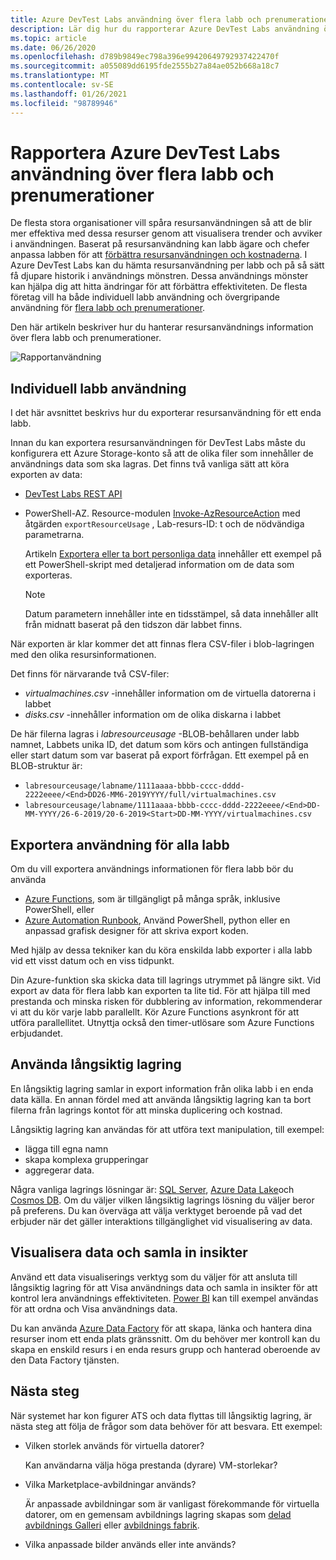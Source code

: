 ```yaml
---
title: Azure DevTest Labs användning över flera labb och prenumerationer
description: Lär dig hur du rapporterar Azure DevTest Labs användning över flera labb och prenumerationer.
ms.topic: article
ms.date: 06/26/2020
ms.openlocfilehash: d789b9849ec798a396e99420649792937422470f
ms.sourcegitcommit: a055089dd6195fde2555b27a84ae052b668a18c7
ms.translationtype: MT
ms.contentlocale: sv-SE
ms.lasthandoff: 01/26/2021
ms.locfileid: "98789946"
---
```

# <a name="report-azure-devtest-labs-usage-across-multiple-labs-and-subscriptions"></a>Rapportera Azure DevTest Labs användning över flera labb och prenumerationer

De flesta stora organisationer vill spåra resursanvändningen så att de blir mer effektiva med dessa resurser genom att visualisera trender och avviker i användningen. Baserat på resursanvändning kan labb ägare och chefer anpassa labben för att [förbättra resursanvändningen och kostnaderna](../cost-management-billing/cost-management-billing-overview.md). I Azure DevTest Labs kan du hämta resursanvändning per labb och på så sätt få djupare historik i användnings mönstren. Dessa användnings mönster kan hjälpa dig att hitta ändringar för att förbättra effektiviteten. De flesta företag vill ha både individuell labb användning och övergripande användning för [flera labb och prenumerationer](/azure/architecture/cloud-adoption/decision-guides/subscriptions/). 

Den här artikeln beskriver hur du hanterar resursanvändnings information över flera labb och prenumerationer.

![Rapportanvändning](./media/report-usage-across-multiple-labs-subscriptions/report-usage.png)

## <a name="individual-lab-usage"></a>Individuell labb användning

I det här avsnittet beskrivs hur du exporterar resursanvändning för ett enda labb.

Innan du kan exportera resursanvändningen för DevTest Labs måste du konfigurera ett Azure Storage-konto så att de olika filer som innehåller de användnings data som ska lagras. Det finns två vanliga sätt att köra exporten av data:

* [DevTest Labs REST API](/rest/api/dtl/labs/exportresourceusage) 
* PowerShell-AZ. Resource-modulen [Invoke-AzResourceAction](/powershell/module/az.resources/invoke-azresourceaction?view=azps-2.5.0&viewFallbackFrom=azps-2.3.2) med åtgärden `exportResourceUsage` , Lab-resurs-ID: t och de nödvändiga parametrarna. 

    Artikeln [Exportera eller ta bort personliga data](personal-data-delete-export.md) innehåller ett exempel på ett PowerShell-skript med detaljerad information om de data som exporteras. 

    > [!NOTE]
    > Datum parametern innehåller inte en tidsstämpel, så data innehåller allt från midnatt baserat på den tidszon där labbet finns.

När exporten är klar kommer det att finnas flera CSV-filer i blob-lagringen med den olika resursinformationen.
  
Det finns för närvarande två CSV-filer:

* *virtualmachines.csv* -innehåller information om de virtuella datorerna i labbet
* *disks.csv* -innehåller information om de olika diskarna i labbet 

De här filerna lagras i *labresourceusage* -BLOB-behållaren under labb namnet, Labbets unika ID, det datum som körs och antingen fullständiga eller start datum som var baserat på export förfrågan. Ett exempel på en BLOB-struktur är:

* `labresourceusage/labname/1111aaaa-bbbb-cccc-dddd-2222eeee/<End>DD26-MM6-2019YYYY/full/virtualmachines.csv`
* `labresourceusage/labname/1111aaaa-bbbb-cccc-dddd-2222eeee/<End>DD-MM-YYYY/26-6-2019/20-6-2019<Start>DD-MM-YYYY/virtualmachines.csv`

## <a name="exporting-usage-for-all-labs"></a>Exportera användning för alla labb

Om du vill exportera användnings informationen för flera labb bör du använda 

* [Azure Functions](../azure-functions/index.yml), som är tillgängligt på många språk, inklusive PowerShell, eller 
* [Azure Automation Runbook](../automation/index.yml), Använd PowerShell, python eller en anpassad grafisk designer för att skriva export koden.

Med hjälp av dessa tekniker kan du köra enskilda labb exporter i alla labb vid ett visst datum och en viss tidpunkt. 

Din Azure-funktion ska skicka data till lagrings utrymmet på längre sikt. Vid export av data för flera labb kan exporten ta lite tid. För att hjälpa till med prestanda och minska risken för dubblering av information, rekommenderar vi att du kör varje labb parallellt. Kör Azure Functions asynkront för att utföra parallellitet. Utnyttja också den timer-utlösare som Azure Functions erbjudandet.

## <a name="using-a-long-term-storage"></a>Använda långsiktig lagring

En långsiktig lagring samlar in export information från olika labb i en enda data källa. En annan fördel med att använda långsiktig lagring kan ta bort filerna från lagrings kontot för att minska duplicering och kostnad. 

Långsiktig lagring kan användas för att utföra text manipulation, till exempel: 

* lägga till egna namn
* skapa komplexa grupperingar
* aggregerar data.

Några vanliga lagrings lösningar är: [SQL Server](https://azure.microsoft.com/services/sql-database/), [Azure Data Lake](https://azure.microsoft.com/services/storage/data-lake-storage/)och [Cosmos DB](https://azure.microsoft.com/services/cosmos-db/). Om du väljer vilken långsiktig lagrings lösning du väljer beror på preferens. Du kan överväga att välja verktyget beroende på vad det erbjuder när det gäller interaktions tillgänglighet vid visualisering av data.

## <a name="visualizing-data-and-gathering-insights"></a>Visualisera data och samla in insikter

Använd ett data visualiserings verktyg som du väljer för att ansluta till långsiktig lagring för att Visa användnings data och samla in insikter för att kontrol lera användnings effektiviteten. [Power BI](/power-bi/power-bi-overview) kan till exempel användas för att ordna och Visa användnings data. 

Du kan använda [Azure Data Factory](https://azure.microsoft.com/services/data-factory/) för att skapa, länka och hantera dina resurser inom ett enda plats gränssnitt. Om du behöver mer kontroll kan du skapa en enskild resurs i en enda resurs grupp och hanterad oberoende av den Data Factory tjänsten.  

## <a name="next-steps"></a>Nästa steg

När systemet har kon figurer ATS och data flyttas till långsiktig lagring, är nästa steg att följa de frågor som data behöver för att besvara. Ett exempel: 

-   Vilken storlek används för virtuella datorer?

    Kan användarna välja höga prestanda (dyrare) VM-storlekar?
-   Vilka Marketplace-avbildningar används?

    Är anpassade avbildningar som är vanligast förekommande för virtuella datorer, om en gemensam avbildnings lagring skapas som [delad avbildnings Galleri](../virtual-machines/shared-image-galleries.md) eller [avbildnings fabrik](image-factory-create.md).
-   Vilka anpassade bilder används eller inte används?